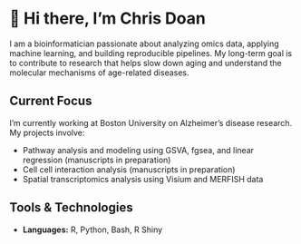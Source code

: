# 👋 Hi there, I’m Chris Doan
I am a bioinformatician passionate about analyzing omics data, applying machine learning, and building reproducible pipelines. My long-term goal is to contribute to research that helps slow down aging and understand the molecular mechanisms of age-related diseases.

##  Current Focus

I’m currently working at Boston University on Alzheimer’s disease research. My projects involve:
- Pathway analysis and modeling using GSVA, fgsea, and linear regression (manuscripts in preparation)
- Cell cell interaction analysis (manuscripts in preparation)
- Spatial transcriptomics analysis using Visium and MERFISH data

## Tools & Technologies

- **Languages:** R, Python, Bash, R Shiny  
